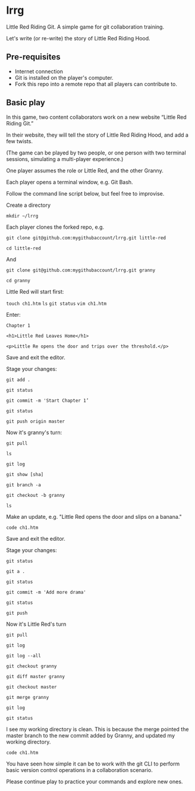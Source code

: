 # lrrg
Little Red Riding Git. A simple game for git collaboration training.

Let's write (or re-write) the story of Little Red Riding Hood.

## Pre-requisites

* Internet connection
* Git is installed on the player's computer.
* Fork this repo into a remote repo that all players can contribute to.

## Basic play

In this game, two content collaborators work on a new website “Little Red Riding Git.”

In their website, they will tell the story of Little Red Riding Hood, and add a few twists.

(The game can be played by two people, or one person with two terminal sessions, simulating a multi-player experience.)

One player assumes the role or Little Red, and the other Granny.

Each player opens a terminal window, e.g. Git Bash.

Follow the command line script below, but feel free to improvise. 

Create a directory

`mkdir ~/lrrg`

Each player clones the forked repo, e.g.

`git clone git@github.com:mygithubaccount/lrrg.git little-red`

`cd little-red`

And

`git clone git@github.com:mygithubaccount/lrrg.git granny`

`cd granny`

Little Red will start first: 

`touch ch1.htm`
`ls`
`git status`
`vim ch1.htm`

Enter:
```
Chapter 1

<h1>Little Red Leaves Home</h1>

<p>Little Re opens the door and trips over the threshold.</p>
```
Save and exit the editor. 

Stage your changes:

`git add .`

`git status`

`git commit -m 'Start Chapter 1’`

`git status`

`git push origin master`

Now it's granny's turn:

`git pull`

`ls`

`git log`

`git show [sha]`

`git branch -a`

`git checkout -b granny`

`ls`

Make an update, e.g. "Little Red opens the door and slips on a banana."

`code ch1.htm`

Save and exit the editor. 

Stage your changes:

`git status`

`git a .`

`git status`

`git commit -m 'Add more drama'`

`git status`

`git push`

Now it's Little Red's turn

`git pull`

`git log`

`git log --all`

`git checkout granny`

`git diff master granny`

`git checkout master`

`git merge granny`

`git log`

`git status` 

I see my working directory is clean. This is because the merge pointed the master branch to the new commit added by Granny, and updated my working directory.

`code ch1.htm`

You have seen how simple it can be to work with the git CLI to perform basic version control operations in a collaboration scenario.

Please continue play to practice your commands and explore new ones.
